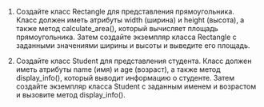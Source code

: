 1. Создайте класс Rectangle для представления прямоугольника. Класс должен иметь атрибуты width (ширина) и height (высота), а также метод calculate_area(), который вычисляет площадь прямоугольника. Затем создайте экземпляр класса Rectangle с заданными значениями ширины и высоты и выведите его площадь.



2. Создайте класс Student для представления студента. Класс должен иметь атрибуты name (имя) и age (возраст), а также метод display_info(), который выводит информацию о студенте. Затем создайте экземпляр класса Student с заданным именем и возрастом и вызовите метод display_info().